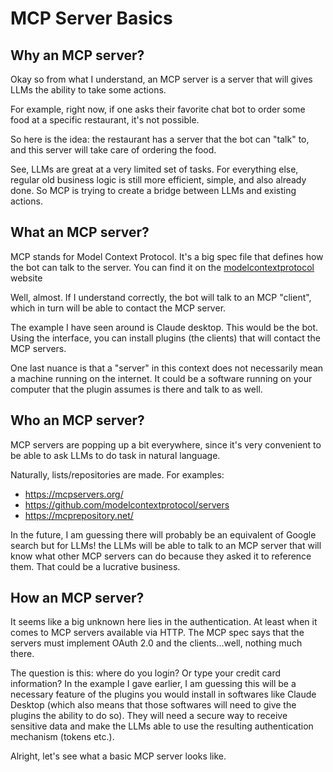 # MCP Server Basics

## Why an MCP server?

Okay so from what I understand, an MCP server is a server that will gives LLMs the ability to take some actions.

For example, right now, if one asks their favorite chat bot to order some food at a specific restaurant, it's not possible.

So here is the idea: the restaurant has a server that the bot can "talk" to, and this server will take care of ordering the food.

See, LLMs are great at a very limited set of tasks. For everything else, regular old business logic is still more efficient, simple, and also already done. So MCP is trying to create a bridge between LLMs and existing actions.

## What an MCP server?

MCP stands for Model Context Protocol. It's a big spec file that defines how the bot can talk to the server. You can find it on the [modelcontextprotocol](https://modelcontextprotocol.info) website

Well, almost. If I understand correctly, the bot will talk to an MCP "client", which in turn will be able to contact the MCP server.

The example I have seen around is Claude desktop. This would be the bot. Using the interface, you can install plugins (the clients) that will contact the MCP servers.

One last nuance is that a "server" in this context does not necessarily mean a machine running on the internet. It could be a software running on your computer that the plugin assumes is there and talk to as well.

## Who an MCP server?

MCP servers are popping up a bit everywhere, since it's very convenient to be able to ask LLMs to do task in natural language.

Naturally, lists/repositories are made. For examples:
- https://mcpservers.org/
- https://github.com/modelcontextprotocol/servers
- https://mcprepository.net/

In the future, I am guessing there will probably be an equivalent of Google search but for LLMs! the LLMs will be able to talk to an MCP server that will know what other MCP servers can do because they asked it to reference them. That could be a lucrative business.

## How an MCP server?

It seems like a big unknown here lies in the authentication. At least when it comes to MCP servers available via HTTP. The MCP spec says that the servers must implement OAuth 2.0 and the clients...well, nothing much there.

The question is this: where do you login? Or type your credit card information? In the example I gave earlier, I am guessing this will be a necessary feature of the plugins you would install in softwares like Claude Desktop (which also means that those softwares will need to give the plugins the ability to do so). They will need a secure way to receive sensitive data and make the LLMs able to use the resulting authentication mechanism (tokens etc.).

Alright, let's see what a basic MCP server looks like.


